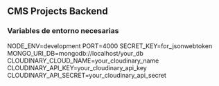## CMS Projects Backend

### Variables de entorno necesarias

NODE_ENV=development
PORT=4000
SECRET_KEY=for_jsonwebtoken
MONGO_URI_DB=mongodb://localhost/your_db
CLOUDINARY_CLOUD_NAME=your_cloudinary_name
CLOUDINARY_API_KEY=your_cloudinary_api_key
CLOUDINARY_API_SECRET=your_cloudinary_api_secret
